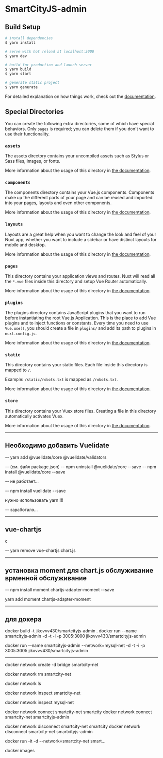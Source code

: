 # SmartCityJS-admin

## Build Setup

```bash
# install dependencies
$ yarn install

# serve with hot reload at localhost:3000
$ yarn dev

# build for production and launch server
$ yarn build
$ yarn start

# generate static project
$ yarn generate
```

For detailed explanation on how things work, check out the [documentation](https://nuxtjs.org).

## Special Directories

You can create the following extra directories, some of which have special behaviors. Only `pages` is required; you can delete them if you don't want to use their functionality.

### `assets`

The assets directory contains your uncompiled assets such as Stylus or Sass files, images, or fonts.

More information about the usage of this directory in [the documentation](https://nuxtjs.org/docs/2.x/directory-structure/assets).

### `components`

The components directory contains your Vue.js components. Components make up the different parts of your page and can be reused and imported into your pages, layouts and even other components.

More information about the usage of this directory in [the documentation](https://nuxtjs.org/docs/2.x/directory-structure/components).

### `layouts`

Layouts are a great help when you want to change the look and feel of your Nuxt app, whether you want to include a sidebar or have distinct layouts for mobile and desktop.

More information about the usage of this directory in [the documentation](https://nuxtjs.org/docs/2.x/directory-structure/layouts).


### `pages`

This directory contains your application views and routes. Nuxt will read all the `*.vue` files inside this directory and setup Vue Router automatically.

More information about the usage of this directory in [the documentation](https://nuxtjs.org/docs/2.x/get-started/routing).

### `plugins`

The plugins directory contains JavaScript plugins that you want to run before instantiating the root Vue.js Application. This is the place to add Vue plugins and to inject functions or constants. Every time you need to use `Vue.use()`, you should create a file in `plugins/` and add its path to plugins in `nuxt.config.js`.

More information about the usage of this directory in [the documentation](https://nuxtjs.org/docs/2.x/directory-structure/plugins).

### `static`

This directory contains your static files. Each file inside this directory is mapped to `/`.

Example: `/static/robots.txt` is mapped as `/robots.txt`.

More information about the usage of this directory in [the documentation](https://nuxtjs.org/docs/2.x/directory-structure/static).

### `store`

This directory contains your Vuex store files. Creating a file in this directory automatically activates Vuex.

More information about the usage of this directory in [the documentation](https://nuxtjs.org/docs/2.x/directory-structure/store).

***

## Необходимо добавить Vuelidate

-- yarn add @vuelidate/core @vuelidate/validators

-- (см. файл package.json)
-- npm uninstall @vuelidate/core --save
-- npm install @vuelidate/core --save

-- не работает...

-- npm install vuelidate --save

нужно использовать yarn !!!

-- заработало...

***

## vue-chartjs

с

-- yarn remove vue-chartjs chart.js

***

## установка moment для chart.js обслуживание врменной обслуживание

-- npm install moment chartjs-adapter-moment --save

yarn add moment chartjs-adapter-moment

***

## для докера

docker build -t jikovvv430/smartcityjs-admin .
docker run --name smartcityjs-admin -d -t -i -p 3005:3000 jikovvv430/smartcityjs-admin

docker run --name smartcityjs-admin --network=mysql-net -d -t -i -p 3005:3005 jikovvv430/smartcityjs-admin


---


docker network create -d bridge smartcity-net

docker network rm smartcity-net

docker network ls

docker network inspect smartcity-net

docker network inspect mysql-net

docker network connect smartcity-net smartcity
docker network connect smartcity-net smartcityjs-admin

docker network disconnect smartcity-net smartcity
docker network disconnect smartcity-net smartcityjs-admin

docker run -it -d --network=smartcity-net smart...

docker images

